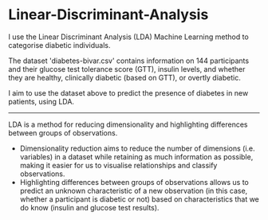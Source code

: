# Linear-Discriminant-Analysis

I use the Linear Discriminant Analysis (LDA) Machine Learning method to categorise diabetic individuals.

The dataset 'diabetes-bivar.csv' contains information on 144 participants and their glucose test tolerance score (GTT), insulin levels, and whether they are healthy, clinically diabetic (based on GTT), or overtly diabetic. 

I aim to use the dataset above to predict the presence of diabetes in new patients, using LDA. 
______________________________________________________________________________________________________________________________

LDA is a method for reducing dimensionality and highlighting differences between groups of observations.
* Dimensionality reduction aims to reduce the number of dimensions (i.e. variables) in a dataset while retaining as much information as possible, making it easier for us to visualise relationships and classify observations.
* Highlighting differences between groups of observations allows us to predict an unknown characteristic of a new observation (in this case, whether a participant is diabetic or not) based on characteristics that we do know (insulin and glucose test results).

